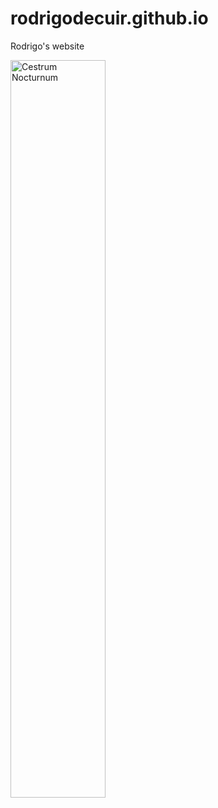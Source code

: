 # rodrigodecuir.github.io
Rodrigo's website
<!--![7](https://user-images.githubusercontent.com/110834031/204106494-aebeba62-ef16-4612-8a77-bede1eb8b918.JPG)-->
<img src="https://user-images.githubusercontent.com/110834031/204106494-aebeba62-ef16-4612-8a77-bede1eb8b918.JPG" alt="Cestrum Nocturnum" title="Cestrum Nocturnum" width="55%" height="55%" loading="lazy"/> 
